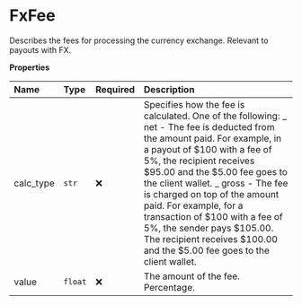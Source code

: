 # FxFee

Describes the fees for processing the currency exchange. Relevant to payouts with FX.

**Properties**

| Name      | Type    | Required | Description                                                                                                                                                                                                                                                                                                                                                                                                                                                      |
| :-------- | :------ | :------- | :--------------------------------------------------------------------------------------------------------------------------------------------------------------------------------------------------------------------------------------------------------------------------------------------------------------------------------------------------------------------------------------------------------------------------------------------------------------- |
| calc_type | `str`   | ❌       | Specifies how the fee is calculated. One of the following: _ net - The fee is deducted from the amount paid. For example, in a payout of $100 with a fee of 5%, the recipient receives $95.00 and the $5.00 fee goes to the client wallet. _ gross - The fee is charged on top of the amount paid. For example, for a transaction of $100 with a fee of 5%, the sender pays $105.00. The recipient receives $100.00 and the $5.00 fee goes to the client wallet. |
| value     | `float` | ❌       | The amount of the fee. Percentage.                                                                                                                                                                                                                                                                                                                                                                                                                               |
